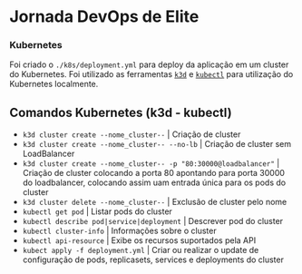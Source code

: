 # Jornada DevOps de Elite

### Kubernetes
Foi criado o `./k8s/deployment.yml` para deploy da aplicação em um cluster do Kubernetes. Foi utilizado as ferramentas [`k3d`](https://k3d.io/v5.4.6/) e [`kubectl`](https://kubernetes.io/docs/tasks/tools/) para utilização do Kubernetes localmente.

## Comandos Kubernetes (k3d - kubectl)
  - `k3d cluster create --nome_cluster--` | Criação de cluster
  - `k3d cluster create --nome_cluster-- --no-lb` | Criação de cluster sem LoadBalancer
  - `k3d cluster create --nome_cluster-- -p "80:30000@loadbalancer"` | Criação de cluster colocando a porta 80 apontando para porta 30000 do loadbalancer, colocando assim uam entrada única para os pods do cluster
  - `k3d cluster delete --nome_cluster--` | Exclusão de cluster pelo nome
  - `kubectl get pod` | Listar pods do cluster
  - `kubectl describe pod|service|deployment` | Descrever pod do cluster
  - `kubectl cluster-info` | Informações sobre o cluster
  - `kubectl api-resource` | Exibe os recursos suportados pela API
  - `kubect apply -f deployment.yml` | Criar ou realizar o update de configuração de pods, replicasets, services e deployments do cluster

